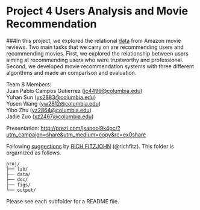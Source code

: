 # Project 4 Users Analysis and Movie Recommendation

###In this project, we explored the relational [data](http://snap.stanford.edu/data/web-Movies.html) from  Amazon movie reviews. Two main tasks that we carry on are recommending users and recommending movies. First, we explored the relationship between users aiming at recommending users who were trustworthy and professional. Second, we developed movie recommendation systems with three different algorithms and made an comparison and evaluation. 


Team 8 Members:   
Juan Pablo Campos Gutierrez (jc4499@columbia.edu)  
Yuhan Sun (ys2883@columbia.edu)  
Yusen Wang (yw2812@columbia.edu)  
Yibo Zhu (yz2864@columbia.edu)  
Jadie Zuo (xz2467@columbia.edu)  
 
Presentation: http://prezi.com/jsanool9k4pc/?utm_campaign=share&utm_medium=copy&rc=ex0share


Following [suggestions](http://nicercode.github.io/blog/2013-04-05-projects/) by [RICH FITZJOHN](http://nicercode.github.io/about/#Team) (@richfitz). This folder is orgarnized as follows.

```
proj/
├── lib/
├── data/
├── doc/
├── figs/
└── output/
```

Please see each subfolder for a README file.

